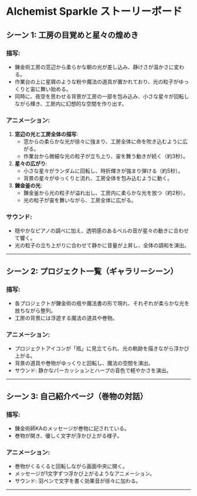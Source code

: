 # Alchemist Sparkle ストーリーボード

## シーン 1: 工房の目覚めと星々の煌めき
### 描写:
- 錬金術工房の窓辺から柔らかな朝の光が差し込み、静けさが温かさに変わる。
- 作業台の上に星屑のような粉や魔法の道具が置かれており、光の粒子がゆっくりと宙に舞い始める。
- 同時に、夜空を思わせる背景が工房の一部を包み込み、小さな星々が回転しながら輝き、工房内に幻想的な空間を作り出す。

### アニメーション:
1. **窓辺の光と工房全体の描写**:
   - 窓からの柔らかな光が徐々に強まり、工房全体に命を吹き込むように広がる。
   - 作業台から微細な光の粒子が立ち上り、宙を舞う動きが続く（約3秒）。
2. **星々の広がり**:
    - 小さな星々がランダムに回転し、時折輝きが強まり弾ける（約5秒）。
    - 背景の星々がゆっくりと流れ、工房全体を包み込むように動く。
3. **錬金釜の光**:
    - 錬金釜から光の粒子が溢れ出し、工房内に柔らかな光を放つ（約2秒）。
    - 光の粒子が宙を舞いながら、工房全体に広がる。
### サウンド:
- 穏やかなピアノの調べに加え、透明感のあるベルの音が星々の動きに合わせて響く。
- 光の粒子の立ち上がりに合わせて静かに音量が上昇し、全体の調和を演出。

---

## シーン 2: プロジェクト一覧（ギャラリーシーン）
### 描写:
- 各プロジェクトが錬金術の瓶や魔法書の形で現れ、それぞれが柔らかな光を放ちながら整列。
- 工房の背景には浮遊する魔法の道具や巻物。

### アニメーション:
- プロジェクトアイコンが「瓶」に見立てられ、光の軌跡を描きながら浮かび上がる。
- 背景の道具や巻物がゆっくりと回転し、魔法の空間を演出。
- サウンド: 静かなパーカッションとハープの音色で軽やかさを演出。

---

## シーン 3: 自己紹介ページ（巻物の対話）
### 描写:
- 錬金術師KAのメッセージが巻物に記されている。
- 巻物が開き、優しく文字が浮かび上がる様子。

### アニメーション:
- 巻物がくるくると回転しながら画面中央に開く。
- メッセージが1文字ずつ浮かび上がるようなアニメーション。
- サウンド: 羽ペンで文字を書く効果音が徐々に加わる。

---
